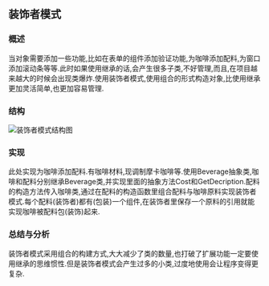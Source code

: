 ## 装饰者模式

### 概述
当对象需要添加一些功能,比如在表单的组件添加验证功能,为咖啡添加配料,为窗口添加滚动条等等.此时如果使用继承的话,会产生很多子类,不好管理,而且,在项目越来越大的时候会出现类爆炸.使用装饰者模式,使用组合的形式构造对象,比使用继承更加灵活简单,也更加容易管理.

### 结构
![装饰者模式结构图](http://7u2eqw.com1.z0.glb.clouddn.com/装饰者模式结构图.jpg)

### 实现
此处实现为咖啡添加配料.有咖啡材料,现调制摩卡咖啡等.使用Beverage抽象类,咖啡和配料分别继承Beverage类,并实现里面的抽象方法Cost和GetDecription.配料的构造方法传入咖啡类,通过在配料的构造函数里组合配料与咖啡原料实现装饰者模式.每个配料(装饰者)都有(包装)一个组件,在装饰者里保存一个原料的引用就能实现咖啡被配料包(装饰)起来.

### 总结与分析
装饰者模式采用组合的构建方式,大大减少了类的数量,也打破了扩展功能一定要使用继承的思维惯性.但是装饰者模式会产生过多的小类,过度地使用会让程序变得更复杂.
